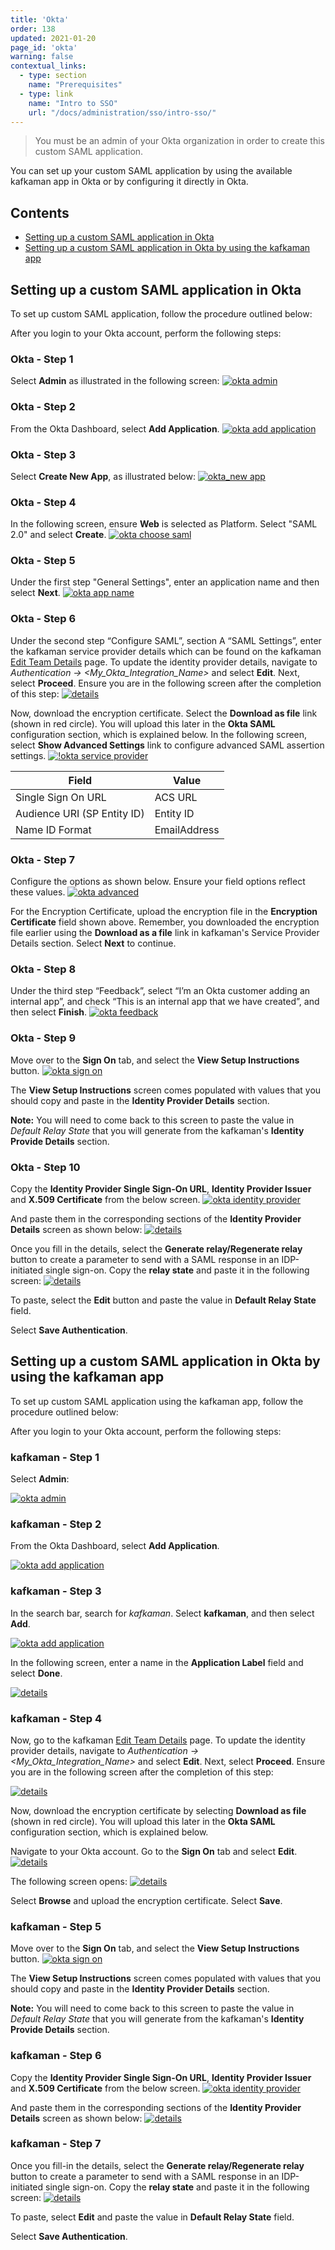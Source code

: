 ```yaml
---
title: 'Okta'
order: 138
updated: 2021-01-20
page_id: 'okta'
warning: false
contextual_links:
  - type: section
    name: "Prerequisites"
  - type: link
    name: "Intro to SSO"
    url: "/docs/administration/sso/intro-sso/"
---
```


> You must be an admin of your Okta organization in order to create this custom SAML application.

You can set up your custom SAML application by using the available kafkaman app in Okta or by configuring it directly in Okta.

## Contents

* [Setting up a custom SAML application in Okta](#setting-up-a-custom-saml-application-in-okta)
* [Setting up a custom SAML application in Okta by using the kafkaman app](#setting-up-a-custom-saml-application-in-okta-by-using-the-kafkaman-app)

## Setting up a custom SAML application in Okta

To set up custom SAML application, follow the procedure outlined below:

After you login to your Okta account, perform the following steps:

### Okta - Step 1

Select **Admin** as illustrated in the following screen:
[![okta admin](https://assets.postman.com/kafkaman-docs/Okta-SAML1.png)](https://assets.postman.com/kafkaman-docs/Okta-SAML1.png)

### Okta - Step 2

From the Okta Dashboard, select **Add Application**.
[![okta add application](https://assets.postman.com/kafkaman-docs/Okta-Add-Application.png)](https://assets.postman.com/kafkaman-docs/Okta-Add-Application.png)

### Okta - Step 3

Select **Create New App**, as illustrated below:
[![okta_new app](https://assets.postman.com/kafkaman-docs/Okta-Create-Application.png)](https://assets.postman.com/kafkaman-docs/Okta-Create-Application.png)

### Okta - Step 4

In the following screen, ensure **Web** is selected as Platform. Select "SAML 2.0" and select **Create**.
[![okta choose saml](https://assets.postman.com/kafkaman-docs/Okta-Choose-SAML.png)](https://assets.postman.com/kafkaman-docs/Okta-Choose-SAML.png)

### Okta - Step 5

Under the first step "General Settings", enter an application name and then select **Next**.
[![okta app name](https://assets.postman.com/kafkaman-docs/okta_app_name.png)](https://assets.postman.com/kafkaman-docs/okta_app_name.png)

### Okta - Step 6

Under the second step “Configure SAML”, section A “SAML Settings”, enter the kafkaman service provider details which can be found on the kafkaman [Edit Team Details](https://go.kafkaman.co/settings/team/general) page. To update the identity provider details, navigate to _Authentication -> <My_Okta_Integration_Name>_ and select **Edit**. Next, select **Proceed**. Ensure you are in the following screen after the completion of this step:
[![details](https://assets.postman.com/kafkaman-docs/server-provider-details.jpg)](https://assets.postman.com/kafkaman-docs/server-provider-details.jpg)

Now, download the encryption certificate. Select the **Download as file** link (shown in red circle). You will upload this later in the **Okta SAML** configuration section, which is explained below. In the following screen, select **Show Advanced Settings** link to configure advanced SAML assertion settings.
[![!okta service provider](https://assets.postman.com/kafkaman-docs/okta_service_provider.png)](https://assets.postman.com/kafkaman-docs/okta_service_provider.png)

| **Field**                   | **Value**    |
| --------------------------- | ------------ |
| Single Sign On URL          | ACS URL      |
| Audience URI (SP Entity ID) | Entity ID    |
| Name ID Format              | EmailAddress |

### Okta - Step 7

Configure the options as shown below. Ensure your field options reflect these values.
[![okta advanced](https://assets.postman.com/kafkaman-docs/Okta-SAML-Adv-Settings.png)](https://assets.postman.com/kafkaman-docs/Okta-SAML-Adv-Settings.png)

For the Encryption Certificate, upload the encryption file in the **Encryption Certificate** field shown above. Remember, you downloaded the encryption file earlier using the **Download as a file** link in kafkaman's Service Provider Details section. Select **Next** to continue.

### Okta - Step 8

Under the third step “Feedback”, select “I’m an Okta customer adding an internal app”, and check “This is an internal app that we have created”, and then select **Finish**.
[![okta feedback](https://assets.postman.com/kafkaman-docs/okta_feedback.png)](https://assets.postman.com/kafkaman-docs/okta_feedback.png)

### Okta - Step 9

Move over to the **Sign On** tab, and select the **View Setup Instructions** button.
[![okta sign on](https://assets.postman.com/kafkaman-docs/okta_sign_on.png)](https://assets.postman.com/kafkaman-docs/okta_sign_on.png)

The **View Setup Instructions** screen comes populated with values that you should copy and paste in the **Identity Provider Details** section.

**Note:** You will need to come back to this screen to paste the value in _Default Relay State_ that you will generate from the kafkaman's **Identity Provide Details** section.

### Okta - Step 10

Copy the **Identity Provider Single Sign-On URL**, **Identity Provider Issuer** and **X.509 Certificate** from the below screen.
[![okta identity provider](https://assets.postman.com/kafkaman-docs/okta_identity_provider_updated.png)](https://assets.postman.com/kafkaman-docs/okta_identity_provider_updated.png)

And paste them in the corresponding sections of the **Identity Provider Details** screen as shown below:
[![details](https://assets.postman.com/kafkaman-docs/Okta-IDP-Details3.png)](https://assets.postman.com/kafkaman-docs/Okta-IDP-Details3.png)

Once you fill in the details, select the **Generate relay/Regenerate relay** button to create a parameter to send with a SAML response in an IDP-initiated single sign-on. Copy the **relay state** and paste it in the following screen:
[![details](https://assets.postman.com/kafkaman-docs/Okta-Relay-State.png)](https://assets.postman.com/kafkaman-docs/Okta-Relay-State.png)

To paste, select the **Edit** button and paste the value in **Default Relay State** field.

Select **Save Authentication**.

## Setting up a custom SAML application in Okta by using the kafkaman app

To set up custom SAML application using the kafkaman app, follow the procedure outlined below:

After you login to your Okta account, perform the following steps:

### kafkaman - Step 1

Select **Admin**:

[![okta admin](https://assets.postman.com/kafkaman-docs/Okta-SAML1.png)](https://assets.postman.com/kafkaman-docs/Okta-SAML1.png)

### kafkaman - Step 2

From the Okta Dashboard, select **Add Application**.

[![okta add application](https://assets.postman.com/kafkaman-docs/Okta-Add-Application.png)](https://assets.postman.com/kafkaman-docs/Okta-Add-Application.png)

### kafkaman - Step 3

In the search bar, search for _kafkaman_. Select **kafkaman**, and then select **Add**.

[![okta add application](https://assets.postman.com/kafkaman-docs/Okta-New-Integ1.png)](https://assets.postman.com/kafkaman-docs/Okta-New-Integ1.png)

In the following screen, enter a name in the **Application Label** field and select **Done**.

[![details](https://assets.postman.com/kafkaman-docs/Okta-New-Integ2.png)](https://assets.postman.com/kafkaman-docs/Okta-New-Integ2.png)

### kafkaman - Step 4

Now, go to the kafkaman [Edit Team Details](https://go.kafkaman.co/settings/team/general) page. To update the identity provider details, navigate to _Authentication -> <My_Okta_Integration_Name>_ and select **Edit**. Next, select **Proceed**. Ensure you are in the following screen after the completion of this step:

[![details](https://assets.postman.com/kafkaman-docs/Okta-IDP-Details.png)](https://assets.postman.com/kafkaman-docs/Okta-IDP-Details.png)

Now, download the encryption certificate by selecting **Download as file** (shown in red circle). You will upload this later in the **Okta SAML** configuration section, which is explained below.

Navigate to your Okta account. Go to the **Sign On** tab and select **Edit**.
[![details](https://assets.postman.com/kafkaman-docs/Okta-New-Integ3.png)](https://assets.postman.com/kafkaman-docs/Okta-New-Integ3.png)

The following screen opens:
[![details](https://assets.postman.com/kafkaman-docs/Okta-New-Integ4.png)](https://assets.postman.com/kafkaman-docs/Okta-New-Integ4.png)

Select **Browse** and upload the encryption certificate. Select **Save**.

### kafkaman - Step 5

Move over to the **Sign On** tab, and select the **View Setup Instructions** button.
[![okta sign on](https://assets.postman.com/kafkaman-docs/okta_sign_on.png)](https://assets.postman.com/kafkaman-docs/okta_sign_on.png)

The **View Setup Instructions** screen comes populated with values that you should copy and paste in the **Identity Provider Details** section.

**Note:** You will need to come back to this screen to paste the value in _Default Relay State_ that you will generate from the kafkaman's **Identity Provide Details** section.

### kafkaman - Step 6

Copy the **Identity Provider Single Sign-On URL**, **Identity Provider Issuer** and **X.509 Certificate** from the below screen.
[![okta identity provider](https://assets.postman.com/kafkaman-docs/okta_identity_provider_updated.png)](https://assets.postman.com/kafkaman-docs/okta_identity_provider_updated.png)

And paste them in the corresponding sections of the **Identity Provider Details** screen as shown below:
[![details](https://assets.postman.com/kafkaman-docs/Okta-IDP-Details3.png)](https://assets.postman.com/kafkaman-docs/Okta-IDP-Details3.png)

### kafkaman - Step 7

Once you fill-in the details, select the **Generate relay/Regenerate relay** button to create a parameter to send with a SAML response in an IDP-initiated single sign-on. Copy the **relay state** and paste it in the following screen:
[![details](https://assets.postman.com/kafkaman-docs/Okta-Relay-State.png)](https://assets.postman.com/kafkaman-docs/Okta-Relay-State.png)

To paste, select **Edit** and paste the value in **Default Relay State** field.

Select **Save Authentication**.
